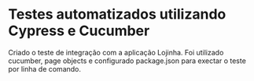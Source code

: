 # Testes automatizados utilizando Cypress e Cucumber

Criado o teste de integração com a aplicação Lojinha. Foi utilizado cucumber, page objects e configurado package.json para exectar o teste por linha de comando.
